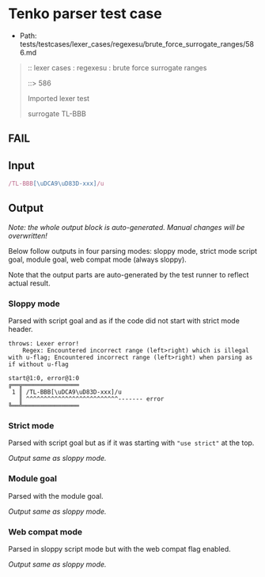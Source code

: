 # Tenko parser test case

- Path: tests/testcases/lexer_cases/regexesu/brute_force_surrogate_ranges/586.md

> :: lexer cases : regexesu : brute force surrogate ranges
>
> ::> 586
>
> Imported lexer test
>
> surrogate TL-BBB

## FAIL

## Input

`````js
/TL-BBB[\uDCA9\uD83D-xxx]/u
`````

## Output

_Note: the whole output block is auto-generated. Manual changes will be overwritten!_

Below follow outputs in four parsing modes: sloppy mode, strict mode script goal, module goal, web compat mode (always sloppy).

Note that the output parts are auto-generated by the test runner to reflect actual result.

### Sloppy mode

Parsed with script goal and as if the code did not start with strict mode header.

`````
throws: Lexer error!
    Regex: Encountered incorrect range (left>right) which is illegal with u-flag; Encountered incorrect range (left>right) when parsing as if without u-flag

start@1:0, error@1:0
╔══╦════════════════
 1 ║ /TL-BBB[\uDCA9\uD83D-xxx]/u
   ║ ^^^^^^^^^^^^^^^^^^^^^^^^^^------- error
╚══╩════════════════

`````

### Strict mode

Parsed with script goal but as if it was starting with `"use strict"` at the top.

_Output same as sloppy mode._

### Module goal

Parsed with the module goal.

_Output same as sloppy mode._

### Web compat mode

Parsed in sloppy script mode but with the web compat flag enabled.

_Output same as sloppy mode._

